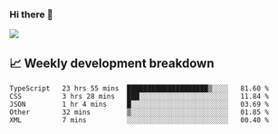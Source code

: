 ### Hi there 👋
<img align="center" src="https://github-readme-stats.vercel.app/api?username=Tumao727&show_icons=true&hide_title=true&theme=dracula" />


## 📈 Weekly development breakdown
<!--START_SECTION:waka-->

```text
TypeScript   23 hrs 55 mins  ████████████████████▒░░░░   81.60 %
CSS          3 hrs 28 mins   ███░░░░░░░░░░░░░░░░░░░░░░   11.84 %
JSON         1 hr 4 mins     █░░░░░░░░░░░░░░░░░░░░░░░░   03.69 %
Other        32 mins         ▒░░░░░░░░░░░░░░░░░░░░░░░░   01.85 %
XML          7 mins          ░░░░░░░░░░░░░░░░░░░░░░░░░   00.40 %
```

<!--END_SECTION:waka-->